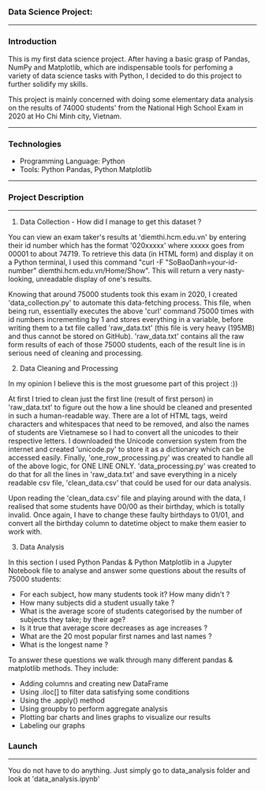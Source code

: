 ### Data Science Project: 

***
### Introduction
This is my first data science project. After having a basic grasp of Pandas, NumPy and Matplotlib, which are indispensable tools for perfoming a variety of data science tasks with Python, I decided to do this project to further solidify my skills.

This project is mainly concerned with doing some elementary data analysis on the results of 74000 students' from the National High School Exam in 2020 at Ho Chi Minh city, Vietnam.
***
### Technologies
- Programming Language: Python
- Tools: Python Pandas, Python Matplotlib
***
### Project Description
***
1. Data Collection - How did I manage to get this dataset ?

You can view an exam taker's results at 'diemthi.hcm.edu.vn' by entering their id number which has the format '020xxxxx' where xxxxx goes from 00001 to about 74719. To retrieve this data (in HTML form) and display it on a Python terminal, I used this command "curl -F "SoBaoDanh=your-id-number" diemthi.hcm.edu.vn/Home/Show". This will return a very nasty-looking, unreadable display of one's results. 

Knowing that around 75000 students took this exam in 2020, I created 'data_collection.py' to automate this data-fetching process. This file, when being run, essentially executes the above 'curl' command 75000 times with id numbers incrementing by 1 and stores everything in a variable, before writing them to a txt file called 'raw_data.txt' (this file is very heavy (195MB) and thus cannot be stored on GitHub). 'raw_data.txt' contains all the raw form results of each of those 75000 students, each of the result line is in serious need of cleaning and processing.

2. Data Cleaning and Processing

In my opinion I believe this is the most gruesome part of this project :))

At first I tried to clean just the first line (result of first person) in 'raw_data.txt' to figure out the how a line should be cleaned and presented in such a human-readable way. There are a lot of HTML tags, weird characters and whitespaces that need to be removed, and also the names of students are Vietnamese so I had to convert all the unicodes to their respective letters. I downloaded the Unicode conversion system from the internet and created 'unicode.py' to store it as a dictionary which can be accessed easily. Finally, 'one_row_processing.py' was created to handle all of the above logic, for ONE LINE ONLY. 'data_processing.py' was created to do that for all the lines in 'raw_data.txt' and save everything in a nicely readable csv file, 'clean_data.csv' that could be used for our data analysis.

Upon reading the 'clean_data.csv' file and playing around with the data, I realised that some students have 00/00 as their birthday, which is totally invalid. Once again, I have to change these faulty birthdays to 01/01, and convert all the birthday column to datetime object to make them easier to work with.

3. Data Analysis

In this section I used Python Pandas & Python Matplotlib in a Jupyter Notebook file to analyse and answer some questions about the results of 75000 students:

- For each subject, how many students took it? How many didn't ?
- How many subjects did a student usually take ?
- What is the average score of students categorised by the number of subjects they take; by their age?
- Is it true that average score decreases as age increases ?
- What are the 20 most popular first names and last names ?
- What is the longest name ?

To answer these questions we walk through many different pandas & matplotlib methods. They include:

- Adding columns and creating new DataFrame
- Using .iloc[] to filter data satisfying some conditions
- Using the .apply() method
- Using groupby to perform aggregate analysis
- Plotting bar charts and lines graphs to visualize our results
- Labeling our graphs

### Launch
***
You do not have to do anything. Just simply go to data_analysis folder and look at 'data_analysis.ipynb'
